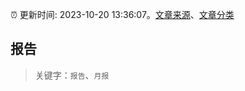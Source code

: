:alarm_clock: 更新时间: 2023-10-20 13:36:07。[文章来源](/README.md)、[文章分类](/TAGS.md)

## 报告


> 关键字：`报告`、`月报`



